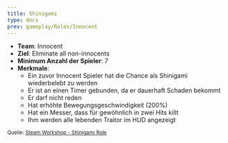 ```yaml
---
title: Shinigami
type: docs
prev: gameplay/Roles/Innocent
---
```


- **Team**: Innocent
- **Ziel**: Eliminate all non-innocents
- **Minimum Anzahl der Spieler**: 7
- **Merkmale**:
  - Ein zuvor Innocent Spieler hat die Chance als Shinigami wiederbelebt zu werden
  - Er ist an einen Timer gebunden, da er dauerhaft Schaden bekommt
  - Er darf nicht reden
  - Hat erhöhte Bewegungsgeschwindigkeit (200%)
  - Hat ein Messer, dass für gewöhnlich in zwei Hits killt
  - Ihm werden alle lebenden Traitor im HUD angezeigt

<small>Quelle: [Steam Workshop - Shinigami Role](https://steamcommunity.com/sharedfiles/filedetails/?id=1687740592)</small>